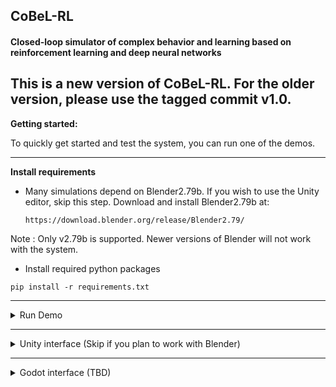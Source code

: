 ## **CoBeL-RL** ##
#### Closed-loop simulator of complex behavior and learning based on reinforcement learning and deep neural networks ####

This is a new version of CoBeL-RL. For the older version, please use the tagged commit v1.0.
---------------------------
**Getting started:**  

To quickly get started and test the system, you can run one of the demos. 

----------------------------

**Install requirements**

    
* Many simulations depend on Blender2.79b. If you wish to use the Unity editor, skip this step. Download and install Blender2.79b at:  

     `https://download.blender.org/release/Blender2.79/`  

Note : Only v2.79b is supported. Newer versions of Blender will not work with the system.  
* Install required python packages  

`pip install -r requirements.txt`

------------------------------

<details></summary>
<summary>
Run Demo
</summary>


*  First, clone the project.

`git clone https://gitlab.ruhr-uni-bochum.de/cns/1-frameworks/CoBeL-RL.git`  

*  Then, move the cloned project to the `site-packages` of your Python installation and rename the project directory to `cobel`.

* You will need to set up an environment variable for the Blender path to run the demos.

`export BLENDER_EXECUTABLE_PATH="/path/to/blender2.79b/"`

* Alternatively, you can set the variable manually in Python before running the script.

`import os`

`os.environ['BLENDER_EXECUTABLE_PATH'] = '/path/to/blender2.79b/'`

If you plan to use the framework more than once, it is useful to set this variable permanently. On Linux distributions, you can do this by editing the .bashrc file. 

* Go to demo folder
`cd ~/cobel/demo/simple_grid_graph_demo/`

*  Start the demo simulation:
`python simple_grid_graph_demo.py`

**Note: The Blender path can also be passed as a parameter to the Blender frontend module. For your own simulations it is therefore not necessary to set a permanent variable.**

</details>

------------------------------

<details>
________________________________________________________________________________________________
<summary>
Unity interface (Skip if you plan to work with Blender)
</summary>

If you want to try the unity interface demo, you need to perform the the steps described above first.

Please report all bugs you find :)

You got two options to run a demo.

*  You can use the precompiled versions of the unity environments.
    
    You have to set a system variable named 'UNITY_ENVIRONMENT_EXECUTABLE' to the path of the downloaded environments
    
    > export UNITY_ENVIRONMENT_EXECUTABLE=PATH_TO_ENV_EXEC
    
    and run the unity_demo.py in the demo/unity_demo folder
    
    > python3 demo/unity_demo/unity_demo.py
        
* To build the environments yourself and custom environments do the following:

    * you need to download and install the 'Unity Hub': **https://docs.unity3d.com/Manual/GettingStartedInstallingHub.html**
    
    * the adapted version of mlagents: **https://ruhr-uni-bochum.sciebo.de/s/8GUszMEC7LgzS7V**
    
    * and the unitypackage for the environments: **https://ruhr-uni-bochum.sciebo.de/s/gdphysRY1P7pAyT**
    
    * the unitypackage is also available in the git folder: **environments/environments_unity/source/unity_environments.unitypackage**
    
    Then you set up a new project with unity. See: **https://docs.unity3d.com/560/Documentation/Manual/GettingStarted.html**
    
    To import the 'mlagents' framework into your project you select the 'Window/PackageManager' menu item in the editor, 
    then choose 'Add Package From Disk' in the top left corner and open the 'package.json' in the 'ml-agents/com.unity.ml-agents' folder.
    
    To import the environments you select the menu item 'Assets/Import Package/Custom Package' in the editor and open the 
    'unity_resources.unitypackage' you downloaded.

* The other option is to connect the interface directly with the Unity editor.
    
    You start training an environment by opening a scene in the 'Assets/Scenes' folder with the 'Project Explorer' of the editor, 
    running the unity_demo.py first and pressing the 'Play' button at the top of the editor screen.
    
    **Note: the demo tries to do option 1) automatically when 'UNITY_ENVIRONMENT_EXECUTABLE' variable is set.**
    
     
 </details> 
 
 ------------------------------
 
 <details>
________________________________________________________________________________________________
<summary>
Godot interface (TBD)
</summary>

Expected to be available after summer semester 2022.
  
 </details>    
